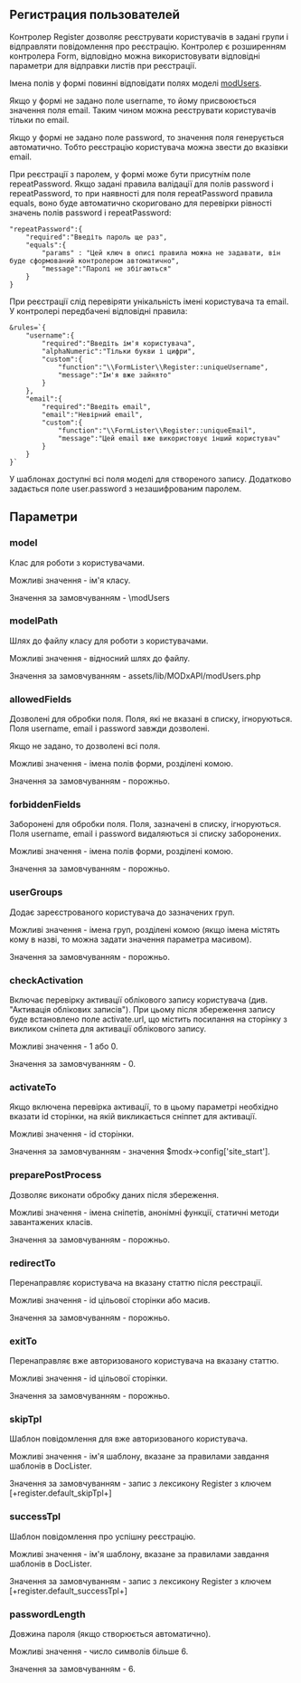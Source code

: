 ## Регистрация пользователей

Контролер Register дозволяє реєструвати користувачів в задані групи і відправляти повідомлення про реєстрацію. Контролер є розширенням контролера Form, відповідно можна використовувати відповідні параметри для відправки листів при реєстрації.

Імена полів у формі повинні відповідати полях моделі [modUsers](http://docs.evolution-cms.com/Extras/Snippets/DocLister/MODxAPI).

Якщо у формі не задано поле username, то йому присвоюється значення поля email. Таким чином можна реєструвати користувачів тільки по email.

Якщо у формі не задано поле password, то значення поля генерується автоматично. Тобто реєстрацію користувача можна звести до вказівки email.

При реєстрації з паролем, у формі може бути присутнім поле repeatPassword. Якщо задані правила валідації для полів password і repeatPassword, то при наявності для поля repeatPassword правила equals, воно буде автоматично скориговано для перевірки рівності значень полів password і repeatPassword:
```
"repeatPassword":{
    "required":"Введіть пароль ще раз",
    "equals":{
        "params" : "Цей ключ в описі правила можна не задавати, він буде сформований контролером автоматично",
        "message":"Паролі не збігаються"
    }
}
```

При реєстрації слід перевіряти унікальність імені користувача та email. У контролері передбачені відповідні правила:
```
&rules=`{
    "username":{
        "required":"Введіть ім'я користувача",
        "alphaNumeric":"Тільки букви і цифри",
        "custom":{
            "function":"\\FormLister\\Register::uniqueUsername",
            "message":"Ім'я вже зайнято"
        }
    },
    "email":{
        "required":"Введіть email",
        "email":"Невірний email",
        "custom":{
            "function":"\\FormLister\\Register::uniqueEmail",
            "message":"Цей email вже використовує інший користувач"
        }
    }
}`
```
У шаблонах доступні всі поля моделі для створеного запису. Додатково задається поле user.password з незашифрованим паролем. 

## Параметри
### model
Клас для роботи з користувачами.

Можливі значення - ім'я класу.

Значення за замовчуванням - \modUsers

### modelPath
Шлях до файлу класу для роботи з користувачами.

Можливі значення - відносний шлях до файлу.

Значення за замовчуванням - assets/lib/MODxAPI/modUsers.php

### allowedFields
Дозволені для обробки поля. Поля, які не вказані в списку, ігноруються. Поля username, email і password завжди дозволені.

Якщо не задано, то дозволені всі поля.

Можливі значення - імена полів форми, розділені комою.

Значення за замовчуванням - порожньо.

### forbiddenFields
Заборонені для обробки поля. Поля, зазначені в списку, ігноруються. Поля username, email і password видаляються зі списку заборонених.

Можливі значення - імена полів форми, розділені комою.

Значення за замовчуванням - порожньо.

### userGroups
Додає зареєстрованого користувача до зазначених груп.

Можливі значення - імена груп, розділені комою (якщо імена містять кому в назві, то можна задати значення параметра масивом).

Значення за замовчуванням - порожньо.

### checkActivation
Включає перевірку активації облікового запису користувача (див. "Активація облікових записів"). При цьому після збереження запису буде встановлено поле activate.url, що містить посилання на сторінку з викликом сніпета для активації облікового запису.

Можливі значення - 1 або 0.

Значення за замовчуванням - 0.

### activateTo
Якщо включена перевірка активації, то в цьому параметрі необхідно вказати id сторінки, на якій викликається сніппет для активації.

Можливі значення - id сторінки.

Значення за замовчуванням - значення $modx->config['site_start'].

### preparePostProcess
Дозволяє виконати обробку даних після збереження.

Можливі значення - імена сніпетів, анонімні функції, статичні методи завантажених класів.

Значення за замовчуванням - порожньо.

### redirectTo
Перенаправляє користувача на вказану статтю після реєстрації.

Можливі значення - id цільової сторінки або масив.

Значення за замовчуванням - порожньо.

### exitTo
Перенаправляє вже авторизованого користувача на вказану статтю.

Можливі значення - id цільової сторінки.

Значення за замовчуванням - порожньо.

### skipTpl
Шаблон повідомлення для вже авторизованого користувача.

Можливі значення - ім'я шаблону, вказане за правилами завдання шаблонів в DocLister.

Значення за замовчуванням - запис з лексикону Register з ключем [+register.default_skipTpl+]

### successTpl
Шаблон повідомлення про успішну реєстрацію.

Можливі значення - ім'я шаблону, вказане за правилами завдання шаблонів в DocLister.

Значення за замовчуванням - запис з лексикону Register з ключем [+register.default_successTpl+]

### passwordLength
Довжина пароля (якщо створюється автоматично).

Можливі значення - число символів більше 6.

Значення за замовчуванням - 6.
